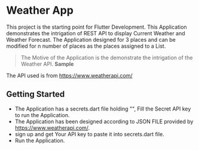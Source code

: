 # Weather App

This project is the starting point for Flutter Development. 
This Application demonstrates the intrigation of REST API to display Current Weather and Weather Forecast.
The Application designed for 3 places and can be modified for n number of places as the places assigned to a List.

> The Motive of the Application is the demonstrate the intrigation of the Weather API.
**Sample**



The API used is from https://www.weatherapi.com/
## Getting Started

- The Application has a secrets.dart file holding "", Fill the Secret API key to run the Application.
- The Application has been designed according to JSON FILE provided by https://www.weatherapi.com/.
- sign up and get Your API key to paste it into secrets.dart file.
- Run the Application.

